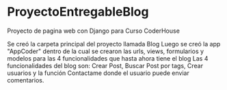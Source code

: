 # ProyectoEntregableBlog
Proyecto de pagina web con Django para Curso CoderHouse

Se creó la carpeta principal del proyecto llamada Blog
Luego se creó la app "AppCoder" dentro de la cual se crearon las urls, views, formularios y modelos para las 4 funcionalidades que hasta ahora tiene el blog
Las 4 funcionalidades del blog son: Crear Post, Buscar Post por tags, Crear usuarios y la función Contactame donde el usuario puede enviar comentarios.
